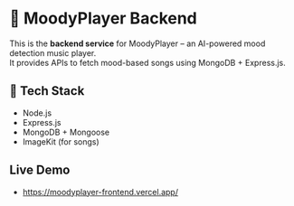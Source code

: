 # 🎵 MoodyPlayer Backend

This is the **backend service** for MoodyPlayer – an AI-powered mood detection music player.  
It provides APIs to fetch mood-based songs using MongoDB + Express.js.

## 🚀 Tech Stack
- Node.js
- Express.js
- MongoDB + Mongoose
- ImageKit (for songs)

## Live Demo 
- https://moodyplayer-frontend.vercel.app/
